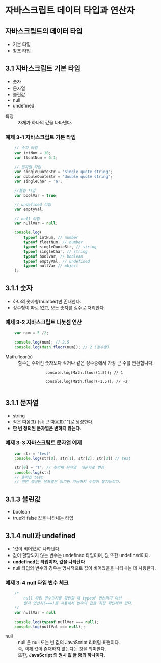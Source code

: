 # 자바스크립트 데이터 타입과 연산자 #
## 자바스크립트의 데이터 타입 ##
* 기본 타입 
* 참조 타입

## 3.1 자바스크립트 기본 타입 ##
* 숫자
* 문자열
* 불린값
* null
* undefined
<dl>
    <dt>특징</dt>
    <dd>자체가 하나의 값을 나타낸다.<dd>
</dl>

### 예제 3-1 자바스크립트 기본 타입 ###
```js
    // 숫자 타입
    var intNum = 10;
    var floatNum = 0.1;
    
    // 문자열 타입
    var singleQuoteStr = 'single quote string';
    var dobuleQuoteStr = "double quote string";
    var singleChar = 'a';

    //불린 타입
    var boolVar = true;

    // undefined 타입
    var emptyVal;

    // null 타입
    var nullVar = null;

    console.log(
        typeof intNum, // number
        typeof floatNum, // number
        typeof singleQuoteStr, // string 
        typeof singleChar, // string
        typeof boolVar, // boolean
        typeof emptyVal, // undefined 
        typeof nullVar // object
    );
```
## 3.1.1  숫자 ##
* 하나의 숫자형(number)만 존재한다.
* 정수형이 따로 없고, 모든 숫자를 실수로 처리한다.


### 예제 3-2 자바스크립트 나눗셈 연산 ###
```js
    var num = 5 /2;

    console.log(num); // 2.5
    console.log(Math.floor(num)); // 2 (정수형)

```

<dl>
    <dt>
        Math.floor(x)
    <dt>
    <dd>
        함수는 주어진 숫자보다 작거나 같은 정수중에서 가장 큰 수를 반환합니다.
    </dd>
    <dd>
        <code>
            console.log(Math.floor(1.5)); // 1 <br>
            console.log(Math.floor(-1.5)); // -2
        </code>
    </dd>
</dl>

## 3.1.1 문자열 ##
* string
* 작은 따옴표(')sk 큰 따옴표("")로 생성한다.
* **한 번 정의된 문자열은 변하지 않는다.**
### 예제 3-3 자바스크립트 문자열 예제 ###
```js
    var str = 'test'
    console.log(str[0], str[1], str[2], str[3]) // test

    str[0] = 'T'; // 첫번째 문자열  대문자로 변경
    console.log(str) 
    // 출력값 test
    // 한번 생성단 문자열은 읽기만 가능하지 수정이 불가능히다. 
```

## 3.1.3 불린값 ##
* boolean
* true와 false 값을 나타내는 타입 

## 3.1.4 null과 undefined ##
* '값이 비어있음' 나타낸다.
* 값이 할당되지 않는 변수는 undefined 타입이며, 값 또한 undefined이다.
* **undefined는 타입이자, 값을 나타난다**
* null 타입의 변수의 경우는 명시적으로 값이 비어있을을 나타내는 데 사용한다. 

### 예제 3-4 null 타입 변수 체크 ###
```js
    /*
        null 타입 변수인지를 확인할 때 typeof 연산자가 아닌
        일치 연산자(===)를 사용해서 변수의 값을 직접 확인해야 한다.
    */
    var nullVar = null

    console.log(typeof nullVar === null);
    console.log(nullVal === null);;

```
<dl>
    <dt>
        null
    </dt>
    <dd>
        null 은 null 또는 빈 값의 JavaScript 리터럴 표현이다.<br>
        즉, 객체 값이 존재하지 않는다는 것을 의미한다.<br> 
        또한, <strong>JavaScript 의 원시 값 들 중의 하나이다.</strong>
    </dd>
<dl>
